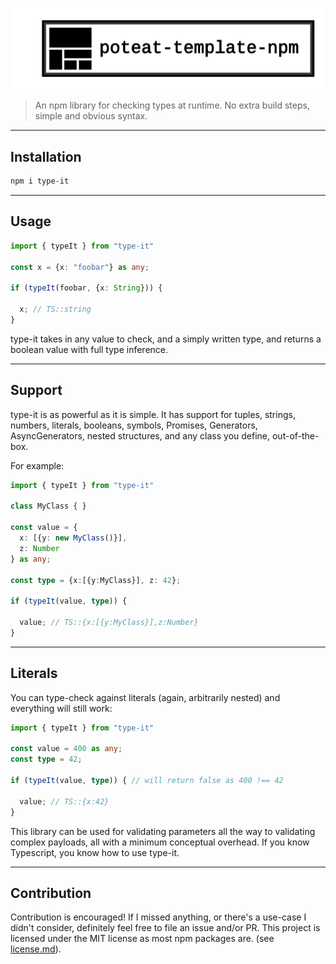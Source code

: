 ![template](./logo/template.png)

> An npm library for checking types at runtime. No extra build steps, simple and obvious syntax.

---

## Installation

```sh
npm i type-it
```

---

## Usage

```ts
import { typeIt } from "type-it"

const x = {x: "foobar"} as any;

if (typeIt(foobar, {x: String})) {

  x; // TS::string
}
```

type-it takes in any value to check, and a simply written type, and returns a boolean value with full type inference.

---
## Support

type-it is as powerful as it is simple. It has support for tuples, strings, numbers, literals, booleans, symbols, Promises, Generators, AsyncGenerators, nested structures, and any class you define, out-of-the-box.

For example:

```ts
import { typeIt } from "type-it"

class MyClass { }

const value = {
  x: [{y: new MyClass()}],
  z: Number
} as any;

const type = {x:[{y:MyClass}], z: 42};

if (typeIt(value, type)) {

  value; // TS::{x:[{y:MyClass}],z:Number}
}
```

---

## Literals

You can type-check against literals (again, arbitrarily nested) and everything will still work:


```ts
import { typeIt } from "type-it"

const value = 400 as any;
const type = 42;

if (typeIt(value, type)) { // will return false as 400 !== 42

  value; // TS::{x:42}
}
```

This library can be used for validating parameters all the way to validating complex payloads, all with a minimum conceptual overhead. If you know Typescript, you know how to use type-it.

---

## Contribution

Contribution is encouraged! If I missed anything, or there's a use-case I didn't consider, definitely feel free to file an issue and/or PR. This project is licensed under the MIT license as most npm packages are. (see [license.md](./license.md)).
